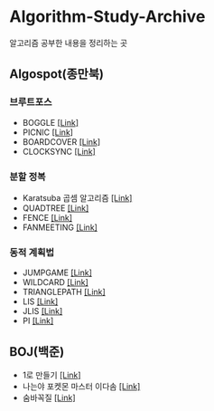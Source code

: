 # Algorithm-Study-Archive
알고리즘 공부한 내용을 정리하는 곳

## Algospot(종만북)
### 브루트포스
* BOGGLE [[Link]](https://github.com/Uniaut/Algorithm-Study-Archive/blob/main/Algospot/BOGGLE.md)
* PICNIC [[Link]](https://github.com/Uniaut/Algorithm-Study-Archive/blob/main/Algospot/PICNIC.md)
* BOARDCOVER [[Link]](https://github.com/Uniaut/Algorithm-Study-Archive/blob/main/Algospot/BOARDCOVER.md)
* CLOCKSYNC [[Link]](https://github.com/Uniaut/Algorithm-Study-Archive/blob/main/Algospot/CLOCKSYNC.md)
### 분할 정복
* Karatsuba 곱셈 알고리즘 [[Link]](https://github.com/Uniaut/Algorithm-Study-Archive/blob/main/Algospot/Karatsuba.md)
* QUADTREE [[Link]](https://github.com/Uniaut/Algorithm-Study-Archive/blob/main/Algospot/QUADTREE.md)
* FENCE [[Link]](https://github.com/Uniaut/Algorithm-Study-Archive/blob/main/Algospot/FENCE.md)
* FANMEETING [[Link]](https://github.com/Uniaut/Algorithm-Study-Archive/blob/main/Algospot/FANMEETING.md)
### 동적 계획법
* JUMPGAME [[Link]](https://github.com/Uniaut/Algorithm-Study-Archive/blob/main/Algospot/JUMPGAME.md)
* WILDCARD [[Link]](https://github.com/Uniaut/Algorithm-Study-Archive/blob/main/Algospot/WILDCARD.md)
* TRIANGLEPATH [[Link]](https://github.com/Uniaut/Algorithm-Study-Archive/blob/main/Algospot/TRIANGLEPATH.md)
* LIS [[Link]](https://github.com/Uniaut/Algorithm-Study-Archive/blob/main/Algospot/LIS.md)
* JLIS [[Link]](https://github.com/Uniaut/Algorithm-Study-Archive/blob/main/Algospot/JLIS.md)
* PI [[Link]](https://github.com/Uniaut/Algorithm-Study-Archive/blob/main/Algospot/PI.md)

## BOJ(백준)
* 1로 만들기 [[Link]](https://github.com/Uniaut/Algorithm-Study-Archive/blob/main/BOJ/1463.md)
* 나는야 포켓몬 마스터 이다솜 [[Link]](https://github.com/Uniaut/Algorithm-Study-Archive/blob/main/BOJ/1620.md)
* 숨바꼭질 [[Link]](https://github.com/Uniaut/Algorithm-Study-Archive/blob/main/BOJ/1697.md)
